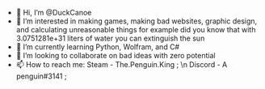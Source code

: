 - 👋 Hi, I’m @DuckCanoe
- 👀 I’m interested in making games, making bad websites, graphic design, and calculating unreasonable things for example did you know that with 3.0751281e+31 liters of water you can extinguish the sun
- 🌱 I’m currently learning Python, Wolfram, and C#
- 💞️ I’m looking to collaborate on bad ideas with zero potential
- 📫 How to reach me:
Steam - The.Penguin.King ; \n
Discord - A penguin#3141 ; 
